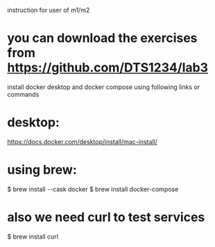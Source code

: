 instruction for user of m1/m2
# you can download the exercises from https://github.com/DTS1234/lab3

install docker desktop and docker compose using following links or commands

# desktop:

https://docs.docker.com/desktop/install/mac-install/

# using brew:

$ brew install --cask docker
$ brew install docker-compose

# also we need curl to test services

$ brew install curl
